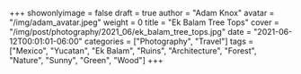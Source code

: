 +++
showonlyimage = false
draft = true
author = "Adam Knox"
avatar = "/img/adam_avatar.jpeg"
weight = 0
title = "Ek Balam Tree Tops"
cover = "/img/post/photography/2021_06/ek_balam_tree_tops.jpg"
date = "2021-06-12T00:01:01-06:00"
categories = ["Photography", "Travel"]
tags = ["Mexico", "Yucatan", "Ek Balam", "Ruins", "Architecture", "Forest", "Nature", "Sunny", "Green", "Wood"]
+++
<!--more-->
